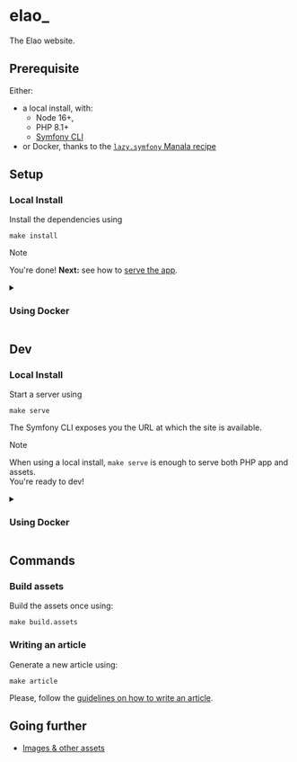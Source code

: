 # elao_

The Elao website.

## Prerequisite

Either:

- a local install, with:
  - Node 16+, 
  - PHP 8.1+
  - [Symfony CLI](https://symfony.com/download)
- or Docker, thanks to the [`lazy.symfony` Manala recipe](https://manala.github.io/manala-recipes/recipes/lazy.symfony/)

## Setup

### Local Install

Install the dependencies using

```shell
make install
```

> [!Note]
> You're done! **Next:** see how to [serve the app](#dev).

<details>
<summary>
<h3>Using Docker</h3>
</summary>

If you want to use the Docker stack, setup the project using:

```shell
make up
```

Then, log into the container using

```shell
make sh
```

> [!Warning]
> When **using Docker**, you must use `make sh`
> to log into the container before running any command.

And install the dependencies with

```shell
make install
```
</details>

## Dev

### Local Install

Start a server using

```shell
make serve
```

The Symfony CLI exposes you the URL at which the site is available.

> [!Note]
> When using a local install, `make serve` is enough to serve both PHP app and assets.  
> You're ready to dev!

<details>
<summary>
<h3>Using Docker</h3>
</summary>

When using a Docker install, serve the PHP application using:

```shell
make up
```

> [!Warning]
> The site is now available at http://www.ela.ooo:35080, but you need to build or serve the assets.

For development purposes, start a Webpack dev-server using:

```shell
make serve.assets
```
</details>

## Commands

### Build assets

Build the assets once using:

```shell
make build.assets
```

### Writing an article

Generate a new article using:

```shell
make article
```

Please, follow the [guidelines on how to write an article](https://elao.github.io/elao_/blog/styleguide/example/).

## Going further

- [Images & other assets](./res/docs/assets.md)
